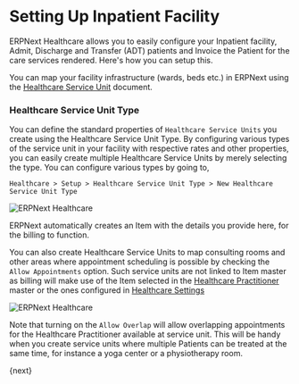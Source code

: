 <!-- add-breadcrumbs -->
# Setting Up Inpatient Facility

ERPNext Healthcare allows you to easily configure your Inpatient facility, Admit, Discharge and Transfer (ADT) patients and Invoice the Patient for the care services rendered. Here's how you can setup this.

You can map your facility infrastructure (wards, beds etc.) in ERPNext using the [Healthcare Service Unit](/docs/user/manual/en/healthcare/healthcare_service_unit.html) document.

### Healthcare Service Unit Type
You can define the standard properties of `Healthcare Service Units` you create using the Healthcare Service Unit Type. By configuring various types of the service unit in your facility with respective rates and other properties, you can easily create multiple Healthcare Service Units by merely selecting the type. You can configure various types by going to,

`Healthcare > Setup > Healthcare Service Unit Type > New Healthcare Service Unit Type`

<img class="screenshot" alt="ERPNext Healthcare" src="{{docs_base_url}}/assets/img/healthcare/healthcare_service_unit_type.png">

ERPNext automatically creates an Item with the details you provide here, for the billing to function.

You can also create Healthcare Service Units to map consulting rooms and other areas where appointment scheduling is possible by checking the `Allow Appointments` option. Such service units are not linked to Item master as billing will make use of the Item selected in the [Healthcare Practitioner](/docs/user/manual/en/healthcare/healthcare_practitioner.html) master or the ones configured in [Healthcare Settings](/docs/user/manual/en/healthcare/healthcare_settings)

<img class="screenshot" alt="ERPNext Healthcare" src="{{docs_base_url}}/assets/img/healthcare/healthcare_service_unit_type_1.png">

Note that turning on the `Allow Overlap` will allow overlapping appointments for the Healthcare Practitioner available at service unit. This will be handy when you create service units where multiple Patients can be treated at the same time, for instance a yoga center or a physiotherapy room.

{next}
